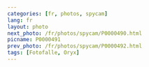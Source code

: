 ```yaml
---
categories: [fr, photos, spycam]
lang: fr
layout: photo
next_photo: /fr/photos/spycam/P0000490.html
picname: P0000491
prev_photo: /fr/photos/spycam/P0000492.html
tags: [Fotofalle, Oryx]
---
```

